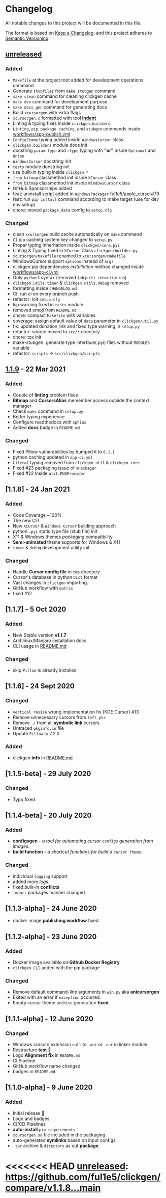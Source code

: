 # Changelog

All notable changes to this project will be documented in this file.

The format is based on [Keep a Changelog](https://keepachangelog.com/en/1.0.0/),
and this project adheres to [Semantic Versioning](https://semver.org/spec/v2.0.0.html).

## [unreleased]

### Added

- `Makefile` at the project root added for development operations command
- Generate `stubfiles` from `make stubgen` command
- `make clean` command for cleaning clickgen cache
- `make dev` command for development purpose
- `make docs_gen` command for generating docs
- Build `xcursorgen` with extra flags
- `xcursorgen.c` formatted with tool **[indent](https://www.gnu.org/software/indent/)**
- Linting & typing fixes inside `clickgen.builders`
- `Linting`, `pip package caching`, and `stubgen` commands inside [workflows/app-publish.yml](./.github/workflows/app-publish.yml)
- `ConfigFrame` typing added inside `WindowsCursor` class
- `clickgen.builders` module docs init
- docstring `param type` and `rtype` typing with **"or"** inside `Optional` and `Union`
- `WindowsCursor` docstring init
- `tests` module docstring init
- use built-in typing inside `clickgen.*`
- `from_bitmap` classmethod init inside `XCursor` class
- `from_bitmap` classmethod init inside `WindowsCursor` class
- GitHub Sponsorships added
- feat: uninstall script added in `WindowsPackager` ful1e5/apple_cursor#79
- feat: run `pip install` command according to make target (use for dev env setup)
- chore: moved `package_data` config to `setup.cfg`

### Changed

- clean `xcursorgen` build cache automatically on `make` command
- `CI` pip caching system key changed to `setup.py`
- Proper typing inheritation inside `clickgen/core.pyi`
- Linting & Typing fixed in `XCursor` Class `clickgen/builder.py`
- `xcursorgen/makefile` renamed to `xcursorgen/Makefile`
- WindowsCursor support `options` instead of `args`
- clickgen pip dependencies _installation_ method changed inside [workflows/app-ci.yml](./.github/workflows/app-ci.yml)
- Only `python3` syntax (removed `(object) inheritation`)
- `clickgen.utils.timer` & `clickgen.utils.debug` removed
- formatting inside `CHANGELOG.md`
- CI: run ci on every branch push
- refactor: init `setup.cfg`
- lsp warning fixed in `tests` module
- removed emoji from `README.md`
- chore: compact `Makefile` with variables
- coverage: assign default value of `data` parameter in `clickgen/util.py`
- fix: updated donation link and fixed type warning in `setup.py`
- refactor: source moved to `src/*` directory
- chore: tox init
- make-stubgen: generate type interface(.pyi) files without `MODULES` variable
- refactor: `scripts` -> `src/clickgen/scripts`

## [1.1.9] - 22 Mar 2021

### Added

- Couple of **linting** problem fixes
- **Bitmap** and **CursorsAlias** memember access outside the context manager
- Check `make` command in `setup.py`
- Better typing experience
- Configure readthedocs with `sphinx`
- Added **docs** badge in `README.md`

### Changed

- Fixed Pillow vulnerabilities by bumped it to `8.1.1`
- python caching updated in `app-ci.yml`
- `Literal` typing removed from `clickgen.util` & `clickgen.core`
- Fixed #23 packaging issue of `XPackager`
- Fixed #22 Inside `util.PNGProvider`

## [1.1.8] - 24 Jan 2021

### Added

- Code Coverage ~100%
- The new CLI
- New `XCursor` & `Windows Cursor` building approach
- python `.pyi` static type file (stub file) init
- X11 & Windows themes _packaging_ compatibility
- **Semi-animated** theme supports for Windows & X11
- `timer` & `debug` development utility init.

### Changed

- Handle **Cursor config file** in `tmp` directory
- Cursor's database in python `Dict` format
- Vast changes in `clickgen` importing.
- GitHub workflow with `matrix`
- fixed #12

## [1.1.7] - 5 Oct 2020

### Added

- New Stable version **v1.1.7**
- Archlinux/Manjaro installation docs
- CLI usage in [README.md](./README.md)

### Changed

- skip `Pillow` is already installed

## [1.1.6] - 24 Sept 2020

### Changed

- `vertical resize` wrong implementation fix (KDE Cursor) #13
- Remove unnecessary cursors from `left_ptr`
- Remove `./` from all **symbolic link** cursors
- Untraced `pkginfo.in` file
- Update `Pillow` to 7.2.0

### Added

- clickgen **info** in [README.md](./README.md)

## [1.1.5-beta] - 29 July 2020

### Changed

- Typo fixed

## [1.1.4-beta] - 20 July 2020

### Added

- **configsgen** - _a tool for automating cursor `configs` generation from images._
- **build function** - _a shortcut functions for build a `cursor theme`._

### Changed

- individual `logging` support
- added more _logs_
- fixed _built-in_ **conflicts**
- `import` packages manner changed

## [1.1.3-alpha] - 24 June 2020

- docker image **publishing workflow** fixed

## [1.1.2-alpha] - 23 June 2020

### Added

- Docker image available on **Github Docker Registry**
- `clickgen CLI` added with the pip package

### Changed

- Remove default command-line arguments in `win.py` aka **anicursorgen**
- Exited with an error if `exception` occurred.
- Empty cursor theme `archive` generation **fixed**.

## [1.1.1-alpha] - 12 June 2020

### Changed

- Windows cursors extension `null` to `.ani` or `.cur` in linker module.
- Restructure **test** 🧪
- Logo **Alignment fix** in `README.md`
- CI Pipeline
- GitHub workflow name changed
- badges in `README.md`

## [1.1.0-alpha] - 9 June 2020

### Added

- Initial release 🎊
- Logo and badges
- CI/CD Pipelines
- **auto-install** `pip requirements`
- `xcursorgen.so` file included in the packaging
- auto-generated **symlinks** based on input configs
- `.tar` archive & `directory` as out **package**.

<<<<<<< HEAD
[unreleased]: https://github.com/ful1e5/clickgen/compare/v1.1.8...main
=======
[unreleased]: https://github.com/ful1e5/clickgen/compare/v1.1.9...main
[1.1.9]: https://github.com/ful1e5/clickgen/compare/v1.1.8...v1.1.9
